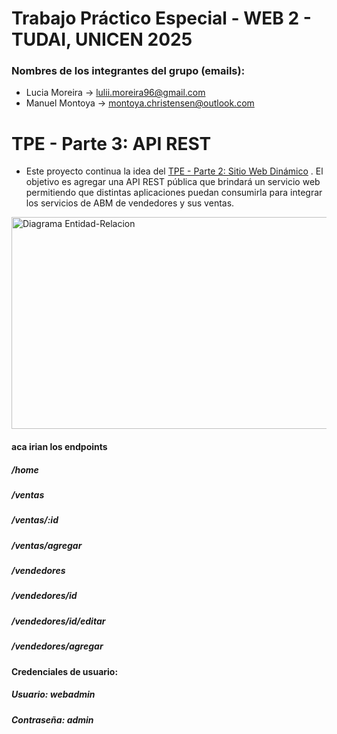 # Trabajo Práctico Especial - WEB 2 - TUDAI, UNICEN 2025

### Nombres de los integrantes del grupo (emails):
 - Lucia Moreira -> lulii.moreira96@gmail.com
 - Manuel Montoya -> montoya.christensen@outlook.com


# TPE - Parte 3: API REST

- Este proyecto continua la idea del [TPE - Parte 2: Sitio Web Dinámico](/https://github.com/lumoreiralu/TPEspecial-web2-2025) . El objetivo es agregar una API REST pública que brindará un servicio web permitiendo que distintas aplicaciones puedan consumirla  para integrar los servicios de ABM de vendedores y sus ventas.


<img width="636" height="339" alt="Diagrama Entidad-Relacion" src="./DER tienda.jpg" />


#### aca irian los endpoints
##### /home
##### /ventas
##### /ventas/:id
##### /ventas/agregar
#####
##### /vendedores
##### /vendedores/id
##### /vendedores/id/editar
##### /vendedores/agregar


#### Credenciales de usuario:
##### Usuario: webadmin
##### Contraseña: admin
